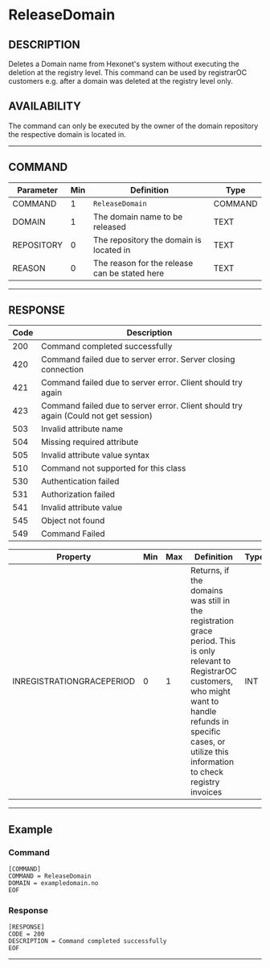 # ReleaseDomain

## DESCRIPTION
Deletes a Domain name from Hexonet's system without executing the deletion at the registry level. This command can be used by registrarOC customers e.g. after a domain was deleted at the registry level only.

## AVAILABILITY
The command can only be executed by the owner of the domain repository the respective domain is located in.

----
## COMMAND

Parameter | Min | Definition | Type
---- | ---- | ---- | ----
COMMAND | 1 | `ReleaseDomain` | COMMAND
DOMAIN | 1 | The domain name to be released | TEXT
REPOSITORY | 0 | The repository the domain is located in | TEXT
REASON | 0 | The reason for the release can be stated here | TEXT

----
## RESPONSE

Code | Description
---- | ----
200 | Command completed successfully
420 | Command failed due to server error. Server closing connection
421 | Command failed due to server error. Client should try again
423 | Command failed due to server error. Client should try again (Could not get session)
503 | Invalid attribute name
504 | Missing required attribute
505 | Invalid attribute value syntax
510 | Command not supported for this class
530 | Authentication failed
531	| Authorization failed
541 | Invalid attribute value
545 | Object not found
549 | Command Failed

Property | Min | Max | Definition | Type
---- | ---- | ---- | ---- | ----
INREGISTRATIONGRACEPERIOD | 0 | 1 | Returns, if the domains was still in the registration grace period. This is only relevant to RegistrarOC customers, who might want to handle refunds in specific cases, or utilize this information to check registry invoices | INT

----
## Example

### Command

```
[COMMAND]
COMMAND = ReleaseDomain
DOMAIN = exampledomain.no
EOF
```
### Response

```
[RESPONSE]
CODE = 200
DESCRIPTION = Command completed successfully
EOF
```

----
